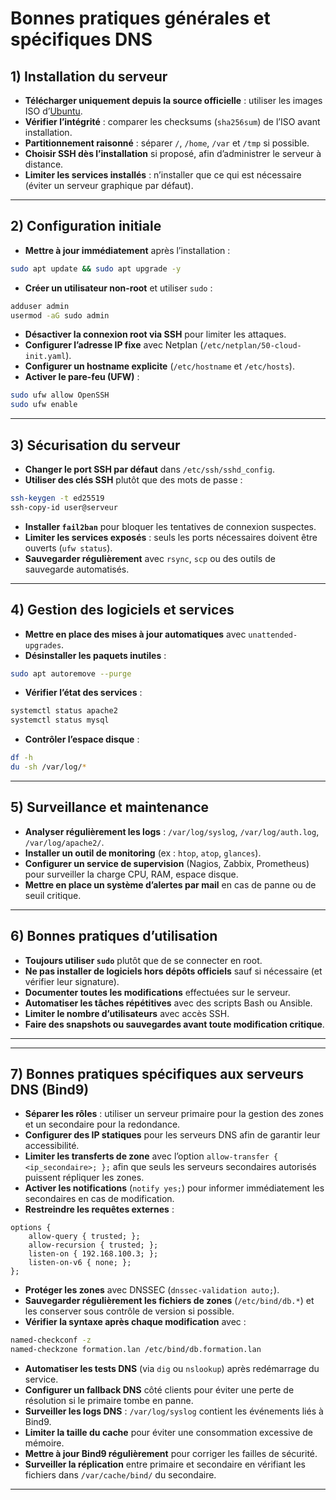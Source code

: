 # Bonnes pratiques générales et spécifiques DNS

## 1) Installation du serveur

- **Télécharger uniquement depuis la source officielle** : utiliser les images ISO d’[Ubuntu](https://ubuntu.com/download/server).  
- **Vérifier l’intégrité** : comparer les checksums (`sha256sum`) de l’ISO avant installation.  
- **Partitionnement raisonné** : séparer `/`, `/home`, `/var` et `/tmp` si possible.  
- **Choisir SSH dès l’installation** si proposé, afin d’administrer le serveur à distance.  
- **Limiter les services installés** : n’installer que ce qui est nécessaire (éviter un serveur graphique par défaut).  

---

## 2) Configuration initiale

- **Mettre à jour immédiatement** après l’installation :
```bash
sudo apt update && sudo apt upgrade -y
```
- **Créer un utilisateur non-root** et utiliser `sudo` :
```bash
adduser admin
usermod -aG sudo admin
```
- **Désactiver la connexion root via SSH** pour limiter les attaques.  
- **Configurer l’adresse IP fixe** avec Netplan (`/etc/netplan/50-cloud-init.yaml`).  
- **Configurer un hostname explicite** (`/etc/hostname` et `/etc/hosts`).  
- **Activer le pare-feu (UFW)** :
```bash
sudo ufw allow OpenSSH
sudo ufw enable
```

---

## 3) Sécurisation du serveur

- **Changer le port SSH par défaut** dans `/etc/ssh/sshd_config`.  
- **Utiliser des clés SSH** plutôt que des mots de passe :  
```bash
ssh-keygen -t ed25519
ssh-copy-id user@serveur
```
- **Installer `fail2ban`** pour bloquer les tentatives de connexion suspectes.  
- **Limiter les services exposés** : seuls les ports nécessaires doivent être ouverts (`ufw status`).  
- **Sauvegarder régulièrement** avec `rsync`, `scp` ou des outils de sauvegarde automatisés.  

---

## 4) Gestion des logiciels et services

- **Mettre en place des mises à jour automatiques** avec `unattended-upgrades`.  
- **Désinstaller les paquets inutiles** :
```bash
sudo apt autoremove --purge
```
- **Vérifier l’état des services** :
```bash
systemctl status apache2
systemctl status mysql
```
- **Contrôler l’espace disque** :
```bash
df -h
du -sh /var/log/*
```

---

## 5) Surveillance et maintenance

- **Analyser régulièrement les logs** : `/var/log/syslog`, `/var/log/auth.log`, `/var/log/apache2/`.  
- **Installer un outil de monitoring** (ex : `htop`, `atop`, `glances`).  
- **Configurer un service de supervision** (Nagios, Zabbix, Prometheus) pour surveiller la charge CPU, RAM, espace disque.  
- **Mettre en place un système d’alertes par mail** en cas de panne ou de seuil critique.  

---

## 6) Bonnes pratiques d’utilisation

- **Toujours utiliser `sudo`** plutôt que de se connecter en root.  
- **Ne pas installer de logiciels hors dépôts officiels** sauf si nécessaire (et vérifier leur signature).  
- **Documenter toutes les modifications** effectuées sur le serveur.  
- **Automatiser les tâches répétitives** avec des scripts Bash ou Ansible.  
- **Limiter le nombre d’utilisateurs** avec accès SSH.  
- **Faire des snapshots ou sauvegardes avant toute modification critique**.  

---



---

## 7) Bonnes pratiques spécifiques aux serveurs DNS (Bind9)

- **Séparer les rôles** : utiliser un serveur primaire pour la gestion des zones et un secondaire pour la redondance.  
- **Configurer des IP statiques** pour les serveurs DNS afin de garantir leur accessibilité.  
- **Limiter les transferts de zone** avec l’option `allow-transfer { <ip_secondaire>; };` afin que seuls les serveurs secondaires autorisés puissent répliquer les zones.  
- **Activer les notifications** (`notify yes;`) pour informer immédiatement les secondaires en cas de modification.  
- **Restreindre les requêtes externes** :  
```text
options {
    allow-query { trusted; };
    allow-recursion { trusted; };
    listen-on { 192.168.100.3; };
    listen-on-v6 { none; };
};
```
- **Protéger les zones** avec DNSSEC (`dnssec-validation auto;`).  
- **Sauvegarder régulièrement les fichiers de zones** (`/etc/bind/db.*`) et les conserver sous contrôle de version si possible.  
- **Vérifier la syntaxe après chaque modification** avec :  
```bash
named-checkconf -z
named-checkzone formation.lan /etc/bind/db.formation.lan
```
- **Automatiser les tests DNS** (via `dig` ou `nslookup`) après redémarrage du service.  
- **Configurer un fallback DNS** côté clients pour éviter une perte de résolution si le primaire tombe en panne.  
- **Surveiller les logs DNS** : `/var/log/syslog` contient les événements liés à Bind9.  
- **Limiter la taille du cache** pour éviter une consommation excessive de mémoire.  
- **Mettre à jour Bind9 régulièrement** pour corriger les failles de sécurité.  
- **Surveiller la réplication** entre primaire et secondaire en vérifiant les fichiers dans `/var/cache/bind/` du secondaire.  

---
